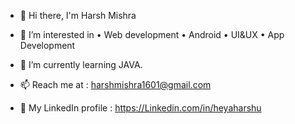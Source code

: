 - 👋 Hi there, I'm Harsh Mishra

- 👀 I’m interested in 
    • Web development
    • Android
    • UI&UX
    • App Development
- 🌱 I’m currently learning JAVA.

- 📫 Reach me at : harshmishra1601@gmail.com

- 📒 My LinkedIn profile : https://Linkedin.com/in/heyaharshu

<!---
imharshu/imharshu is a special repository because its `README.md` (this file) appears on your GitHub profile.
You can click the Preview link to take a look at your changes.
--->
